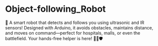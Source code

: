 # Object-following_Robot
🤖 A smart robot that detects and follows you using ultrasonic and IR sensors! Designed with Arduino, it avoids obstacles, maintains distance, and moves on command—perfect for hospitals, malls, or even the battlefield. Your hands-free helper is here! 🛒🏥🛡️
